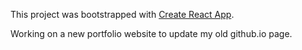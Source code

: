 This project was bootstrapped with [Create React App](https://github.com/facebookincubator/create-react-app).

Working on a new portfolio website to update my old github.io page. 